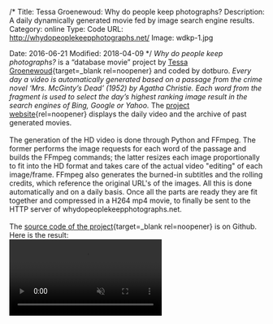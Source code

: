 /*
Title: Tessa Groenewoud: Why do people keep photographs?
Description: A daily dynamically generated movie fed by image search engine results.
Category: online
Type: Code
URL: http://whydopeoplekeepphotographs.net/
Image: wdkp-1.jpg

Date: 2016-06-21
Modified: 2018-04-09
*/
*Why do people keep photographs?* is a “database movie” project by [Tessa Groenewoud](http://www.tessagroenewoud.nl/){target=_blank rel=noopener} 
and coded by dotburo. *Every day a video is automatically generated based on a passage from the crime novel ‘Mrs. McGinty’s Dead’ (1952) by Agatha Christie.
Each word from the fragment is used to select the day’s highest ranking image result in the search engines of Bing, Google or Yahoo.* 
The [project website](http://whydopeoplekeepphotographs.net/){rel=noopener} displays the daily video and the archive of past generated movies.  
<br>
The generation of the HD video is done through Python and FFmpeg. The former performs 
the image requests for each word of the passage and builds the FFmpeg commands; 
the latter resizes each image proportionally to fit into the HD format and takes care of the actual video "editing" of each image/frame.
 FFmpeg also generates the burned-in subtitles and the rolling credits, which reference the original URL's
of the images. All this is done automatically and on a daily basis. Once all the parts are ready they are fit together and compressed
in a H264 mp4 movie, to finally be sent to the HTTP server of whydopeoplekeepphotographs.net.  
<br>
The [source code of the project](https://github.com/pecuchet/wdpkp-4){target=_blank rel=noopener} is on Github. Here is the result:
<br>
<video preload="auto" muted="" controls>
    <source src="http://whydopeoplekeepphotographs.net/videos/latest" type="video/mp4">
</video>

<br>

